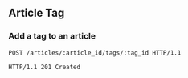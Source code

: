 ## Article Tag
### Add a tag to an article

```http
POST /articles/:article_id/tags/:tag_id HTTP/1.1
```

```http
HTTP/1.1 201 Created
```
